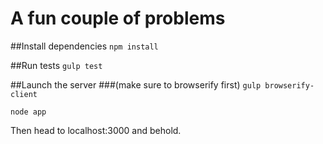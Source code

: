 A fun couple of problems
========================

##Install dependencies
`npm install`

##Run tests
`gulp test`

##Launch the server
###(make sure to browserify first)
`gulp browserify-client`

`node app`


Then head to localhost:3000 and behold.